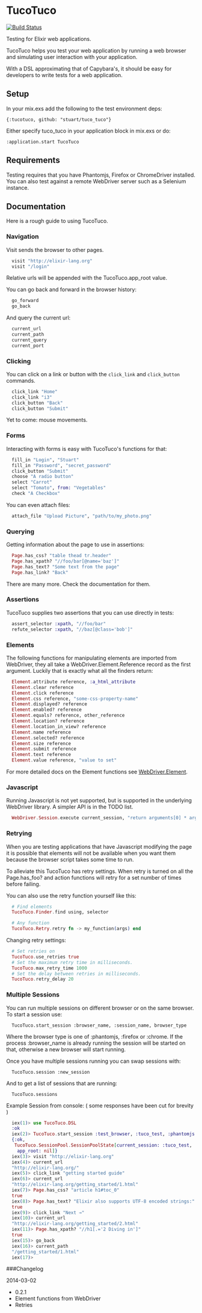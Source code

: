 # TucoTuco
[![Build Status](https://travis-ci.org/stuart/tuco_tuco.png?branch=master)](https://travis-ci.org/stuart/tuco_tuco)

Testing for Elixir web applications.

TucoTuco helps you test your web application by running a web browser
and simulating user interaction with your application.

With a DSL approximating that of Capybara's, it should be
easy for developers to write tests for a web application.

## Setup
In your mix.exs add the following to the test environment deps:

   ```{:tucotuco, github: "stuart/tuco_tuco"} ```

Either specify tuco_tuco in your application block in mix.exs or do:

   ``` :application.start TucoTuco ```

## Requirements
Testing requires that you have Phantomjs, Firefox or ChromeDriver installed.
You can also test against a remote WebDriver server such as a Selenium instance.

## Documentation
Here is a rough guide to using TucoTuco.

### Navigation
  Visit sends the browser to other pages.

  ```elixir
    visit "http://elixir-lang.org"
    visit "/login"
  ```

  Relative urls will be appended with the TucoTuco.app_root value.

  You can go back and forward in the browser history:

  ```elixir
    go_forward
    go_back
  ```

  And query the current url:

  ```elixir
    current_url
    current_path
    current_query
    current_port
  ```

### Clicking
  You can click on a link or button with the ```click_link``` and
  ```click_button``` commands.

  ```elixir
    click_link "Home"
    click_link "i3"
    click_button "Back"
    click_button "Submit"
  ```

  Yet to come: mouse movements.

### Forms
  Interacting with forms is easy with TucoTuco's functions for that:

  ```elixir
    fill_in "Login", "Stuart"
    fill_in "Password", "secret_password"
    click_button "Submit"
    choose "A radio button"
    select "Carrot"
    select "Tomato", from: "Vegetables"
    check "A Checkbox"
  ```

  You can even attach files:

  ```elixir
    attach_file "Upload Picture", "path/to/my_photo.png"
  ```

### Querying
  Getting information about the page to use in assertions:

  ```elixir
    Page.has_css? "table thead tr.header"
    Page.has_xpath? "//foo/bar[@name='baz']"
    Page.has_text? "Some text from the page"
    Page.has_link? "Back"
  ```

  There are many more. Check the documentation for them.

### Assertions
  TucoTuco supplies two assertions that you can use directly in tests:

  ```elixir
    assert_selector :xpath, "//foo/bar"
    refute_selector :xpath, "//baz[@class='bob']"
  ```

### Elements
  The following functions for manipulating elements are imported from
  WebDriver, they all take a WebDriver.Element.Reference record as the
  first argument. Luckily that is exactly what all the finders return:

  ```elixir
    Element.attribute reference, :a_html_attribute
    Element.clear reference
    Element.click reference
    Element.css reference, "some-css-property-name"
    Element.displayed? reference
    Element.enabled? reference
    Element.equals? reference, other_reference
    Element.location? reference
    Element.location_in_view? reference
    Element.name reference
    Element.selected? reference
    Element.size reference
    Element.submit reference
    Element.text reference
    Element.value reference, "value to set"
  ```

  For more detailed docs on the Element functions see
  [WebDriver.Element](http://stuart.github.io/elixir-webdriver/WebDriver.Element.html).

### Javascript
  Running Javascript is not yet supported, but is supported in the
  underlying WebDriver library. A simpler API is in the TODO list.

  ```elixir
    WebDriver.Session.execute current_session, "return arguments[0] * arguments[1];", [5,3]
  ```

### Retrying
  When you are testing applications that have Javascript modifying the page
  it is possible that elements will not be available when you want them because
  the browser script takes some time to run.

  To alleviate this TucoTuco has retry settings. When retry is turned on all the
  Page.has_foo? and action functions will retry for a set number of times before failing.

  You can also use the retry function yourself like this:

  ```elixir
    # Find elements
    TucoTuco.Finder.find using, selector

    # Any function
    TucoTuco.Retry.retry fn -> my_function(args) end
  ```

  Changing retry settings:

  ```elixir
    # Set retries on
    TucoTuco.use_retries true
    # Set the maximum retry time in milliseconds.
    TucoTuco.max_retry_time 1000
    # Set the delay between retries in milliseconds.
    TucoTuco.retry_delay 20
  ```

### Multiple Sessions
  You can run multiple sessions on different browser or on the same browser.
  To start a session use:

  ```
    TucoTuco.start_session :browser_name, :session_name, browser_type
  ```

  Where the browser type is one of :phantomjs, :firefox or :chrome.
  If the process :browser_name is already running the session will be started on
  that, otherwise a new browser will start running.

  Once you have multiple sessions running you can swap sessions with:

  ```
    TucoTuco.session :new_session
  ```

  And to get a list of sessions that are running:
  ```
    TucoTuco.sessions
  ```

Example Session from console:
( some responses have been cut for brevity )

```elixir
  iex(1)> use TucoTuco.DSL
  :ok
  iex(2)> TucoTuco.start_session :test_browser, :tuco_test, :phantomjs
  {:ok,
   TucoTuco.SessionPool.SessionPoolState[current_session: :tuco_test,
    app_root: nil]}
  iex(3)> visit "http://elixir-lang.org"
  iex(4)> current_url
  "http://elixir-lang.org/"
  iex(5)> click_link "getting started guide"
  iex(6)> current_url
  "http://elixir-lang.org/getting_started/1.html"
  iex(7)> Page.has_css? "article h1#toc_0"
  true
  iex(8)> Page.has_text? "Elixir also supports UTF-8 encoded strings:"
  true
  iex(9)> click_link "Next →"
  iex(10)> current_url
  "http://elixir-lang.org/getting_started/2.html"
  iex(11)> Page.has_xpath? "//h1[.='2 Diving in']"
  true
  iex(15)> go_back
  iex(16)> current_path
  "/getting_started/1.html"
  iex(17)>
```

###Changelog

2014-03-02
  * 0.2.1
  * Element functions from WebDriver
  * Retries

